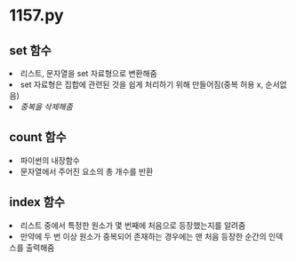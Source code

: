 # 1157.py
<h2> set 함수 </h2>
    <li>리스트, 문자열을 set 자료형으로 변환해줌</li>    
    <li>set 자료형은 집합에 관련된 것을 쉽게 처리하기 위해 만들어짐(중복 허용 x, 순서없음)</li>
    <li><i>중복을 삭제해줌</i></li>

<h2>count 함수</h2>
<li>파이썬의 내장함수</li>
<li>문자열에서 주어진 요소의 총 개수를 반환</li>

<h2>index 함수</h2>
<li>리스트 중에서 특정한 원소가 몇 번째에 처음으로 등장했는지를 알려줌</li>
<li>만약에 두 번 이상 원소가 중복되어 존재하는 경우에는 맨 처음 등장한 순간의 인덱스를 출력해줌</li>

<!--참고 https://wjunsea.tistory.com/44 -->